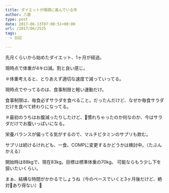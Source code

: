 ```yaml
---
title: ダイエットが順調に進んでいる件
author: 八雲
type: post
date: 2017-06-13T07:00:51+00:00
url: /2017/06/2525
tags:
  - 日記

---
```

先月くらいから始めたダイエット、1ヶ月が経過。
  
現時点で体重が4キロ減。割と良い感じ。
  
＃体重考えると、とりあえず適切な速度で減っていってる。

現時点でやってるのは、食事制限と軽い運動だけ。
  
食事制限は、毎食必ずサラダを食べること。だったんだけど、なぜか毎食サラダだけを食べて終わりになってる。
  
＃最初のうちはお腹減ったりしたけど、慣れちゃったのか何なのか、今はサラダだけでお腹いっぱいになる。

栄養バランスが偏ってる気がするので、マルチビタミンのサプリも飲む。
  
サプリは続けるけれども、一食、COMPに変更するかどうかは検討中。（たぶんかえる）

開始時は88kgで、現在83kg。目標は標準体重の70kg。 可能ならもう少し下を狙いたいくらい。
  
まぁ、結構な時間がかかるでしょうね（今のペースでいくと3ヶ月後だけど、絶対あり得ない）
